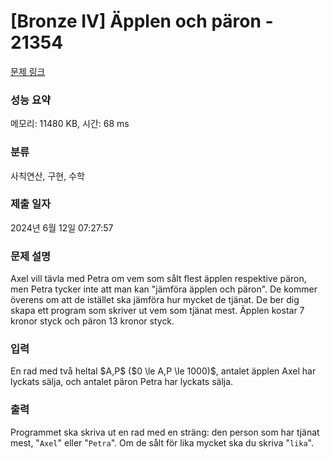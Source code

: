 # [Bronze IV] Äpplen och päron - 21354 

[문제 링크](https://www.acmicpc.net/problem/21354) 

### 성능 요약

메모리: 11480 KB, 시간: 68 ms

### 분류

사칙연산, 구현, 수학

### 제출 일자

2024년 6월 12일 07:27:57

### 문제 설명

<p>Axel vill tävla med Petra om vem som sålt flest äpplen respektive päron, men Petra tycker inte att man kan "jämföra äpplen och päron". De kommer överens om att de istället ska jämföra hur mycket de tjänat. De ber dig skapa ett program som skriver ut vem som tjänat mest. Äpplen kostar 7 kronor styck och päron 13 kronor styck.</p>

### 입력 

 <p>En rad med två heltal $A,P$ ($0 \le A,P \le 1000)$, antalet äpplen Axel har lyckats sälja, och antalet päron Petra har lyckats sälja. </p>

### 출력 

 <p>Programmet ska skriva ut en rad med en sträng: den person som har tjänat mest, "<code>Axel</code>" eller "<code>Petra</code>". Om de sålt för lika mycket ska du skriva "<code>lika</code>".</p>

